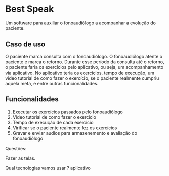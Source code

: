 # Best Speak

Um software para auxiliar o fonoaudiólogo a acompanhar a evolução do paciente.

## Caso de uso

O paciente marca consulta com o fonoaudiólogo. O fonoaudiólogo atente o paciente e marca o retorno.
Durante esse período da consulta até o retorno, o paciente faria os exercícios pelo aplicativo, ou seja, um acompanhamento via aplicativo.
No aplicativo teria os exercícios, tempo de execução, um vídeo tutorial de como fazer o exercício, se o paciente realmente cumpriu aquela meta, e entre outras funcionalidades.

## Funcionalidades

1. Executar os exercícios passados pelo fonoaudiólogo
2. Video tutorial de como fazer o exercício
3. Tempo de execução de cada exercicio
4. Virificar se o paciente realmente fez os exercícios
5. Gravar e enviar audios para armazenemento e avaliação do fonoaudiólogo

Questões:

Fazer as telas.

Qual tecnologias vamos usar ? aplicativo
